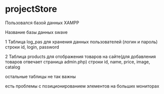 # projectStore
Пользовался базой данных XAMPP

Название базы данных swave

1 Таблица log_pas для хранения данных пользователей (логин и пароль)
строки id, login, password

2 Таблица products для отображения товаров на сайте(для добавления товаров отвечает страница admin.php)
строки id, name, price, image, catalog

остальные таблицы не так важны

есть проблемы с позиционированием элементов на больших мониторах
